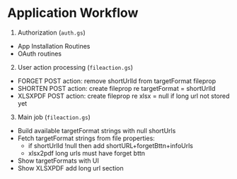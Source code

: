 # Application Workflow

1. Authorization (`auth.gs`)
 * App Installation Routines
 * OAuth routines
 
2. User action processing (`fileaction.gs`)
 * FORGET POST action: remove shortUrlId from targetFormat fileprop
 * SHORTEN POST action: create fileprop re targetFormat = shortUrlId
 * XLSXPDF POST action: create fileprop re xlsx = null if long url not stored yet

3. Main job (`fileaction.gs`)
 * Build available targetFormat strings with null shortUrls
 * Fetch targetFormat strings from file properties:
   - if shortUrlId !null then add shortURL+forgetBttn+infoUrls
   - xlsx2pdf long urls must have forget bttn
 * Show targetFormats with UI
 * Show XLSXPDF add long url section